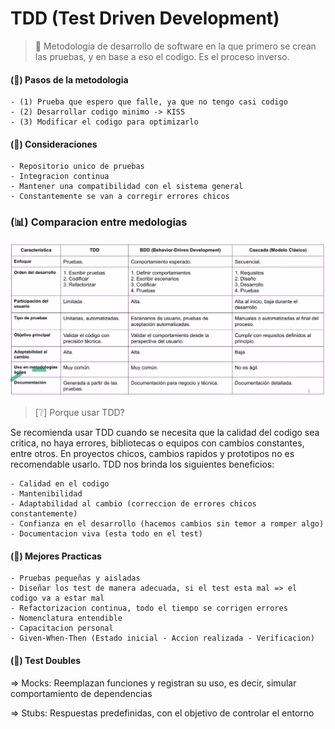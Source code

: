 # TDD (Test Driven Development)

> 💭 Metodologia de desarrollo de software en la que primero se crean las pruebas, y en base a eso el codigo. Es el proceso inverso.

<!-- -->

#### (📃) Pasos de la metodologia

    - (1) Prueba que espero que falle, ya que no tengo casi codigo
    - (2) Desarrollar codigo minimo -> KISS
    - (3) Modificar el codigo para optimizarlo

<!-- -->

#### (🚧) Consideraciones

    - Repositorio unico de pruebas
    - Integracion continua
    - Mantener una compatibilidad con el sistema general
    - Constantemente se van a corregir errores chicos

### (📊) Comparacion entre medologias

![Tabla comparativa](image-4.png)

> [❔] Porque usar TDD?

Se recomienda usar TDD cuando se necesita que la calidad del codigo sea critica, no haya errores, bibliotecas o equipos con cambios constantes, entre otros. En proyectos chicos, cambios rapidos y prototipos no es recomendable usarlo. TDD nos brinda los siguientes beneficios:

    - Calidad en el codigo
    - Mantenibilidad
    - Adaptabilidad al cambio (correccion de errores chicos constantemente)
    - Confianza en el desarrollo (hacemos cambios sin temor a romper algo)
    - Documentacion viva (esta todo en el test)

#### (💫) Mejores Practicas

    - Pruebas pequeñas y aisladas
    - Diseñar los test de manera adecuada, si el test esta mal => el codigo va a estar mal
    - Refactorizacion continua, todo el tiempo se corrigen errores
    - Nomenclatura entendible
    - Capacitacion personal
    - Given-When-Then (Estado inicial - Accion realizada - Verificacion)

#### (🧪) Test Doubles

=> Mocks: Reemplazan funciones y registran su uso, es decir, simular comportamiento de dependencias

=> Stubs: Respuestas predefinidas, con el objetivo de controlar el entorno
